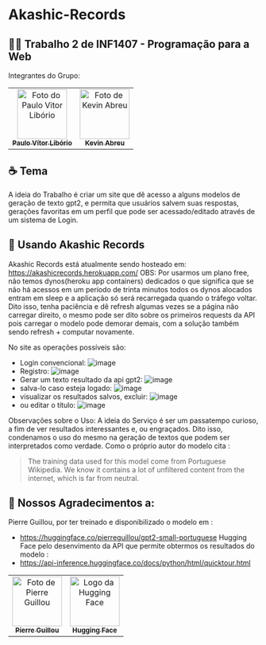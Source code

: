 # Akashic-Records

## 👨‍💻 Trabalho 2 de INF1407 - Programação para a Web
Integrantes do Grupo:

<table>
  <tr>
    <td align="center">
      <a href="https://github.com/pvliborio">
        <img src="https://avatars.githubusercontent.com/u/19355448?v=4" width="100px;" alt="Foto do Paulo Vitor Libório "/><br>
        <sub>
          <b>Paulo Vítor Libório</b>
        </sub>
      </a>
    </td>
    <td align="center">
      <a href= "https://github.com/LeeTgk">
        <img src="https://avatars.githubusercontent.com/u/61758137?v=4" width="100px;" alt="Foto de Kevin Abreu"/><br>
        <sub>
          <b>Kevin Abreu</b>
        </sub>
      </a>
    </td>
  </tr>
</table>


## ☕ Tema
A ideia do Trabalho é criar um site que dê acesso a alguns modelos de geração de texto gpt2, e permita que usuários salvem suas respostas, gerações favoritas em um perfil que pode ser acessado/editado através de um sistema de Login.

## 🚀 Usando Akashic Records

Akashic Records está atualmente sendo hosteado em: https://akashicrecords.herokuapp.com/
OBS: Por usarmos um plano free, não temos dynos(heroku app containers) dedicados o que significa que se não há acessos em um período de trinta minutos todos os dynos alocados entram em sleep e a aplicação só será recarregada quando o tráfego voltar.
Dito isso, tenha paciência e dê refresh algumas vezes se a página não carregar direito, o mesmo pode ser dito sobre os primeiros requests da API pois carregar o modelo pode demorar demais, com a solução também sendo refresh + computar novamente.

No site as operações possíveis são:
  * Login convencional:
  ![image](https://user-images.githubusercontent.com/61758137/144293768-4e5a8777-bcab-4b75-8895-b96cd0a2ce3e.png)
  * Registro:
  ![image](https://user-images.githubusercontent.com/61758137/144294293-c3cfd087-27bf-4273-bb31-3116df346838.png)
  * Gerar um texto resultado da api gpt2:
  ![image](https://user-images.githubusercontent.com/61758137/144291234-8bb2d09b-8de0-44b3-acc7-a63d6412d29d.png)
  * salva-lo caso esteja logado:
  ![image](https://user-images.githubusercontent.com/61758137/144292573-bb78da5f-3457-41eb-b371-8aea1924571a.png)
  * visualizar os resultados salvos, excluir:
  ![image](https://user-images.githubusercontent.com/61758137/144293016-ace93fe6-7c19-4e4a-b492-94680147ec0d.png)
  * ou editar o título:
  ![image](https://user-images.githubusercontent.com/61758137/144293297-5df944d0-d1fe-4fda-ac20-a883f1eb281b.png)

Observações sobre o Uso:
A ideia do Serviço é ser um passatempo curioso, a fim de ver resultados interessantes e, ou engraçados.
Dito isso, condenamos o uso do mesmo na geração de textos que podem ser interpretados como verdade.
Como o próprio autor do modelo cita :
  > The training data used for this model come from Portuguese Wikipedia. We know it contains a lot of unfiltered content from the internet, which is far from neutral. 

## 🤝 Nossos Agradecimentos a:
Pierre Guillou, por ter treinado e disponibilizado o modelo em : 
  * https://huggingface.co/pierreguillou/gpt2-small-portuguese
Hugging Face pelo desenvimento da API que permite obtermos os resultados do modelo :
  * https://api-inference.huggingface.co/docs/python/html/quicktour.html
<table>
  <tr>
    <td align="center">
      <a href="https://github.com/piegu">
        <img src="https://avatars.githubusercontent.com/u/20000948?v=4" width="100px;" alt="Foto de Pierre Guillou"/><br>
        <sub>
          <b>Pierre Guillou</b>
        </sub>
      </a>
    </td>
    <td align="center">
      <a href= "https://huggingface.co/">
        <img src="https://huggingface.co/front/assets/huggingface_logo-noborder.svg" width="100px;" alt="Logo da Hugging Face"/><br>
        <sub>
          <b>Hugging Face</b>
        </sub>
      </a>
    </td>
  </tr>
</table>

